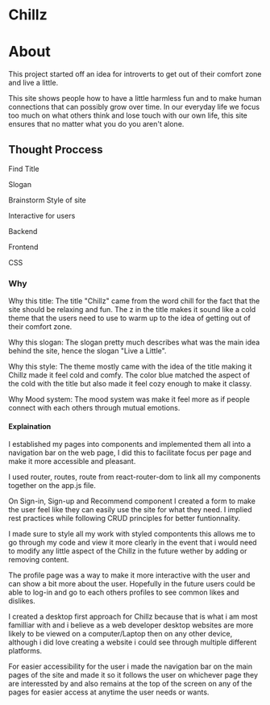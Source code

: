# Chillz

# About

This project started off an idea for introverts to get out of their comfort zone and live a little. 

This site shows people how to have a little harmless fun and to make human connections that can possibly grow over time. In our everyday life we focus too much on what others think and lose touch with our own life, this site ensures that no matter what you do you aren't alone. 

## Thought Proccess

Find Title

Slogan

Brainstorm Style of site

Interactive for users

Backend

Frontend

CSS

### Why

Why this title: The title "Chillz" came from the word chill for the fact that the site should be relaxing and fun. The z in the title makes it sound like a cold theme that the users need to use to warm up to the idea of getting out of their comfort zone.

Why this slogan: The slogan pretty much describes what was the main idea behind the site, hence the slogan "Live a Little".

Why this style: The theme mostly came with the idea of the title making it Chillz made it feel cold and comfy. The color blue matched the aspect of the cold with the title but also made it feel cozy enough to make it classy.

Why Mood system: The mood system was make it feel more as if people connect with each others through mutual emotions.

#### Explaination

I established my pages into components and implemented them all into a navigation bar on the web page, I did this to facilitate focus per page and make it more accessible and pleasant.

I used router, routes, route from react-router-dom to link all my components together on the app.js file.

On Sign-in, Sign-up and Recommend component I created a form to make the user feel like they can easily use the site for what they need. I implied rest practices while following CRUD principles for better funtionnality.

I made sure to style all my work with styled compontents this allows me to go through my code and view it more clearly in the event that i would need to modify any little aspect of the Chillz in the future wether by adding or removing content.

The profile page was a way to make it more interactive with the user and can show a bit more about the user. Hopefully in the future users could be able to log-in and go to each others profiles to see common likes and dislikes.

I created a desktop first approach for Chillz because that is what i am most familliar with and i believe as a web developer desktop websites are more likely to be viewed on a computer/Laptop then on any other device, although i did love creating a website i could see through multiple different platforms.

For easier accessibility for the user i made the navigation bar on the main pages of the site and made it so it follows the user on whichever page they are interessted by and also remains at the top of the screen on any of the pages for easier access at anytime the user needs or wants.